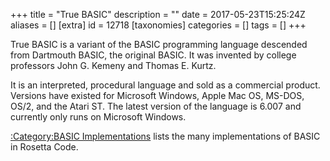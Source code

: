 +++
title = "True BASIC"
description = ""
date = 2017-05-23T15:25:24Z
aliases = []
[extra]
id = 12718
[taxonomies]
categories = []
tags = []
+++

True BASIC is a variant of the BASIC programming language descended from Dartmouth BASIC, the original BASIC. It was invented by college professors John G. Kemeny and Thomas E. Kurtz.

It is an interpreted, procedural language and sold as a commercial product. Versions have existed for Microsoft Windows, Apple Mac OS, MS-DOS, OS/2, and the Atari ST. The latest version of the language is 6.007 and currently only runs on Microsoft Windows.

[:Category:BASIC Implementations](https://rosettacode.org/wiki/:Category:BASIC_Implementations) lists the many implementations of BASIC in Rosetta Code.
